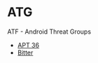 # ATG
ATF - Android Threat Groups
- [APT 36](https://github.com/jacobsoo/ATG/tree/main/APT%2036)
- [Bitter](https://github.com/jacobsoo/ATG/tree/main/Bitter)
